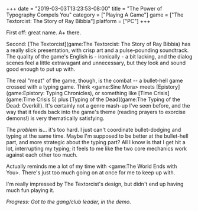 +++
date = "2019-03-03T13:23:53-08:00"
title = "The Power of Typography Compels You"
category = ["Playing A Game"]
game = ["The Textorcist: The Story of Ray Bibbia"]
platform = ["PC"]
+++

First off: great name.  A+ there.

Second: [The Textorcist](game:The Textorcist: The Story of Ray Bibbia) has a really slick presentation, with crisp art and a pulse-pounding soundtrack.  The quality of the game's English is - ironically - a bit lacking, and the dialog scenes feel a little extravagant and unnecessary, but they look and sound good enough to put up with.

The real "meat" of the game, though, is the combat -- a bullet-hell game crossed with a typing game.  Think <game:Sine Mora> meets [Epistory](game:Epistory: Typing Chronicles), or something like [Time Crisis](game:Time Crisis 5) plus [Typing of the Dead](game:The Typing of the Dead: Overkill).  It's certainly not a genre mash-up I've seen before, and the way that it feeds back into the game's theme (reading prayers to exorcise demons!) is very thematically satisfying.

The <i>problem</i> is... it's too hard.  I just can't coordinate bullet-dodging and typing at the same time.  Maybe I'm supposed to be better at the bullet-hell part, and more strategic about the typing part?  All I know is that I get hit a lot, interrupting my typing; it feels to me like the two core mechanics work against each other too much.

Actually reminds me a lot of my time with <game:The World Ends with You>.  There's just too much going on at once for me to keep up with.

I'm really impressed by The Textorcist's design, but didn't end up having much fun playing it.

<i>Progress: Got to the gang/club leader, in the demo.</i>

